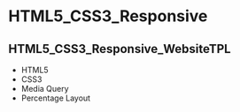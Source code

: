 # HTML5_CSS3_Responsive
HTML5_CSS3_Responsive_WebsiteTPL
---
+ HTML5
+ CSS3
+ Media Query
+ Percentage Layout